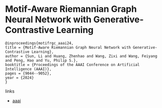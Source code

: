 # Motif-Aware Riemannian Graph Neural Network with Generative-Contrastive Learning

```
@inproceedings{motifrgc_aaai24,
title = {Motif-Aware Riemannian Graph Neural Network with Generative-Contrastive Learning},
author = {Sun, Li and Huang, Zhenhao and Wang, Zixi and Wang, Feiyang and Peng, Hao and Yu, Philip S.},
booktitle = {Proceedings of the AAAI Conference on Artificial Intelligence (AAAI)},
pages = {9044--9052},
year = {2024}
}
```

links
- [aaai](https://ojs.aaai.org/index.php/AAAI/article/view/28754)
